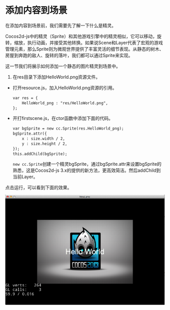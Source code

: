 # 添加内容到场景

在添加内容到场景前，我们需要先了解一下什么是精灵。

Cocos2d-js中的精灵（Sprite）和其他游戏引擎中的精灵相似，它可以移动，旋转，缩放，执行动画，并接受其他转换。如果说Scene和Layer代表了宏观的游戏管理元素，那么Sprite则为微观世界提供了丰富灵活的细节表现。从静态的树木、房屋到奔跑的敌人、旋转的落叶，我们都可以通过Sprite来实现。

这一节我们将展示如何添加一个静态的图片精灵到场景中。

1. 在res目录下添加HelloWorld.png资源文件。
* 打开resource.js，加入HelloWorld.png资源的引用。

	```
	var res = {
    	HelloWorld_png : "res/HelloWorld.png",
	};
	```
	
* 开打firstscene.js，在ctor函数中添加下面的代码。

	```
	var bgSprite = new cc.Sprite(res.HelloWorld_png);
	bgSprite.attr({
		x : size.width / 2,
		y : size.height / 2,
	});
	this.addChild(bgSprite);
	```
	
	`new cc.Sprite`创建一个精灵bgSprite，通过bgSprite.attr来设置bgSprite的熟悉，这是Cocos2d-js 3.x的提供的新方法，更高效简洁。然后addChild到当前Layer。
	
点击运行，可以看到下面的效果。

![bg sprite](./res/bgsrpite.png)